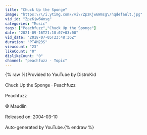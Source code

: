 ```yaml
---
title: "Chuck Up the Sponge"
image: "https:\/\/i.ytimg.com\/vi\/ZpzKjw6Wmsg\/hqdefault.jpg"
vid_id: "ZpzKjw6Wmsg"
categories: "Music"
tags: ["Peachfuzz","Chuck Up the Sponge"]
date: "2021-09-16T21:18:07+03:00"
vid_date: "2018-07-05T23:48:36Z"
duration: "PT4M23S"
viewcount: "23"
likeCount: "0"
dislikeCount: "0"
channel: "peachfuzz - Topic"
---
```

{% raw %}Provided to YouTube by DistroKid<br /><br />Chuck Up the Sponge · Peachfuzz<br /><br />Peachfuzz<br /><br />℗ Maudlin<br /><br />Released on: 2004-03-10<br /><br />Auto-generated by YouTube.{% endraw %}
